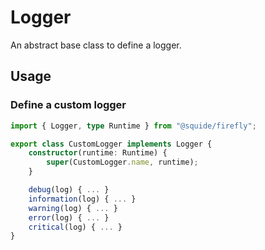 # Logger

An abstract base class to define a logger.

## Usage

### Define a custom logger

```ts
import { Logger, type Runtime } from "@squide/firefly";

export class CustomLogger implements Logger {
    constructor(runtime: Runtime) {
        super(CustomLogger.name, runtime);
    }

    debug(log) { ... }
    information(log) { ... }
    warning(log) { ... }
    error(log) { ... }
    critical(log) { ... }
}
```
